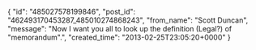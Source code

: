  {
   "id": "485027578199846",
   "post_id": "462493170453287_485010274868243",
   "from_name": "Scott Duncan",
   "message": "Now I want you all to look up the definition (Legal?) of \"memorandum\".",
   "created_time": "2013-02-25T23:05:20+0000"
 }
